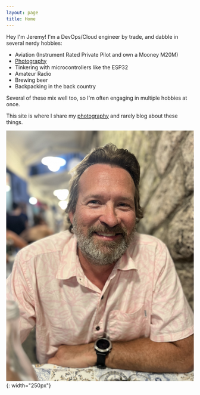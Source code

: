 ```yaml
---
layout: page
title: Home
---
```


Hey I'm Jeremy! I'm a DevOps/Cloud engineer by trade, and dabble in several
nerdy hobbies:

- Aviation (Instrument Rated Private Pilot and own a Mooney M20M)
- [Photography](https://photography.skyfarer.cloud)
- Tinkering with microcontrollers like the ESP32
- Amateur Radio
- Brewing beer
- Backpacking in the back country

Several of these mix well too, so I'm often engaging in multiple hobbies at
once.

This site is where I share my [photography](https://photography.skyfarer.cloud) and rarely blog about these things.

![image](/assets/images/IMG_3677.jpg){: width="250px"}

